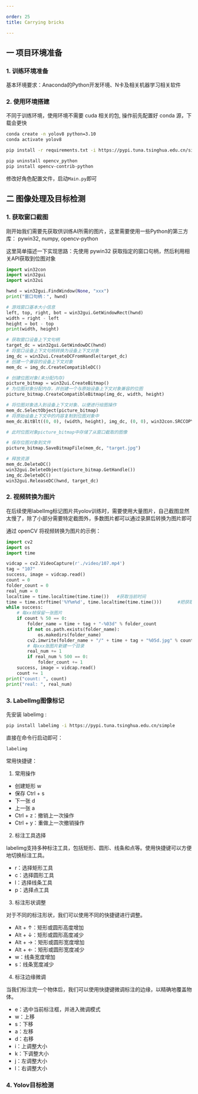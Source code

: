 ```yaml
---

order: 25
title: Carrying bricks

---
```


## 一 项目环境准备

### 1. 训练环境准备

基本环境要求：Anaconda的Python开发环境、N卡及相关机器学习相关软件


### 2. 使用环境搭建

不同于训练环境，使用环境不需要 cuda 相关的包, 操作前先配置好 conda 源，下载会更快

```bash
conda create -n yolov8 python=3.10
conda activate yolov8

pip install -r requirements.txt -i https://pypi.tuna.tsinghua.edu.cn/simple

pip uninstall opencv_python
pip install opencv-contrib-python

```

修改好角色配置文件，启动`Main.py`即可



## 二 图像处理及目标检测

### 1. 获取窗口截图

刚开始我们需要先获取供训练AI所需的图片，这里需要使用一些Python的第三方库：
pywin32, numpy, opencv-python 

这里简单描述一下实现思路：先使用 pywin32 获取指定的窗口句柄，然后利用相关API获取到位图对象

```python
import win32con
import win32gui
import win32ui

hwnd = win32gui.FindWindow(None, "xxx")
print("窗口句柄：", hwnd)

# 游戏窗口基本大小信息
left, top, right, bot = win32gui.GetWindowRect(hwnd)
width = right - left
height = bot - top
print(width, height)

# 获取窗口设备上下文句柄
target_dc = win32gui.GetWindowDC(hwnd)
# 将窗口设备上下文句柄转换为设备上下文对象
img_dc = win32ui.CreateDCFromHandle(target_dc)
# 创建一个兼容的设备上下文对象
mem_dc = img_dc.CreateCompatibleDC()

# 创建位图对象(未分配内存)
picture_bitmap = win32ui.CreateBitmap()
# 为位图对象分配内存，并创建一个与原始设备上下文对象兼容的位图
picture_bitmap.CreateCompatibleBitmap(img_dc, width, height)

# 将位图对象选入到设备上下文对象、以便进行绘图操作
mem_dc.SelectObject(picture_bitmap)
# 将原始设备上下文中的内容复制到位图对象中
mem_dc.BitBlt((0, 0), (width, height), img_dc, (0, 0), win32con.SRCCOPY)

# 此时位图对象picture_bitmap中存储了从窗口截取的图像

# 保存位图对象到文件
picture_bitmap.SaveBitmapFile(mem_dc, "target.jpg")

# 释放资源
mem_dc.DeleteDC()
win32gui.DeleteObject(picture_bitmap.GetHandle())
img_dc.DeleteDC()
win32gui.ReleaseDC(hwnd, target_dc)

```

### 2. 视频转换为图片

在后续使用labelImg标记图片共yolov训练时，需要使用大量图片，自己截图显然太慢了，除了小部分需要特定截图外，多数图片都可以通过录屏后转换为图片即可

通过 openCV 将视频转换为图片的示例：

```python
import cv2
import os
import time

vidcap = cv2.VideoCapture(r'./video/107.mp4')
tag = "107"
success, image = vidcap.read()
count = 0
folder_count = 0
real_num = 0
localtime = time.localtime(time.time())   #获取当前时间
time = time.strftime('%Y%m%d', time.localtime(time.time()))      #把获取的时间转换成"年月日格式”
while success:
    # 每xx帧保留一张图片
    if count % 50 == 0:
        folder_name = time + tag + "-%03d" % folder_count
        if not os.path.exists(folder_name):
            os.makedirs(folder_name)
        cv2.imwrite(folder_name + "/" + time + tag + "%05d.jpg" % count, image)  # save frame as JPEG file
        # 每xxx张图片新建一个目录
        real_num += 1
        if real_num % 500 == 0:
            folder_count += 1
    success, image = vidcap.read()
    count += 1
print("count: ", count)
print("real: ", real_num)
```

### 3. LabelImg图像标记

先安装 labelimg :
```bash
pip install labelimg -i https://pypi.tuna.tsinghua.edu.cn/simple
```

直接在命令行启动即可：
```bash
labelimg
```

常用快捷键：
1. 常用操作

- 创建矩形 w
- 保存 Ctrl + s
- 下一张 d
- 上一张 a
- Ctrl + z：撤销上一次操作
- Ctrl + y：重做上一次撤销操作

2. 标注工具选择

labelimg支持多种标注工具，包括矩形、圆形、线条和点等。使用快捷键可以方便地切换标注工具。

- r：选择矩形工具
- c：选择圆形工具
- l：选择线条工具
- p：选择点工具

3. 标注形状调整

对于不同的标注形状，我们可以使用不同的快捷键进行调整。

- Alt + ↑：矩形或圆形高度增加
- Alt + ↓：矩形或圆形高度减少
- Alt + →：矩形或圆形宽度增加
- Alt + ←：矩形或圆形宽度减少
- w：线条宽度增加
- s：线条宽度减少

4. 标注边缘微调

当我们标注完一个物体后，我们可以使用快捷键微调标注的边缘，以精确地覆盖物体。

- e：选中当前标注框，并进入微调模式
- w：上移
- s：下移
- a：左移
- d：右移
- i：上调整大小
- k：下调整大小
- j：左调整大小
- l：右调整大小


### 4. Yolov目标检测























